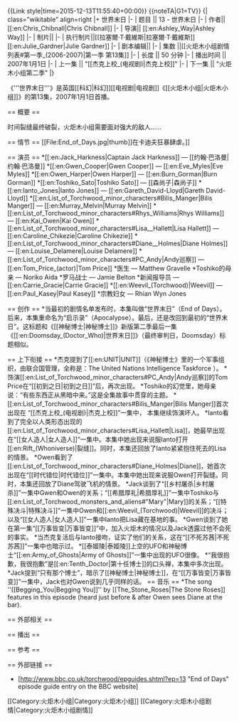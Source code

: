 {{Link style|time=2015-12-13T11:55:40+00:00}}
{{noteTA|G1=TV}}<!--暂不翻译人名，直接用英文。随风轻荡注-->
{| class="wikitable" align=right
|+ 世界末日
|-
| 题目 || 13 - 世界末日
|-
| 作者||[[:en:Chris_Chibnall|Chris Chibnall]]
|-
| 导演|| [[:en:Ashley_Way|Ashley Way]]
|-
| 制片|| 
|-
| 执行制片||[[拉塞爾·T·戴維斯|拉塞爾·T·戴維斯]]<br/>[[:en:Julie_Gardner|Julie Gardner]]
|-
| 剧本编辑|| 
|-
| 集数 ||[[火炬木小组剧情列表#第一季_(2006-2007)|第一季 第13集]]
|-
| 长度 || 50 分钟
|-
| 播出时间 || 2007年1月1日
|-
| 上一集 || "[[杰克上校_(电视剧)|杰克上校]]"
|-
| 下一集 || "火炬木小组第二季"
|}

《'''世界末日'''》是英国[[科幻|科幻]][[电视剧|电视剧]]《[[火炬木小组|火炬木小组]]》的第13集，2007年1月1日首播。

== 概要 ==

时间裂缝最终破裂，火炬木小组需要面对强大的敌人……

== 情节 ==
[[File:End_of_Days.jpg|thumb]]在卡迪夫狂暴肆虐。]]

== 演员 ==
*[[:en:Jack_Harkness|Captain Jack Harkness]] — [[约翰·巴洛曼|约翰·巴洛曼]]
*[[:en:Gwen_Cooper|Gwen Cooper]] — [[:en:Eve_Myles|Eve Myles]]
*[[:en:Owen_Harper|Owen Harper]] — [[:en:Burn_Gorman|Burn Gorman]]
*[[:en:Toshiko_Sato|Toshiko Sato]] — [[森尚子|森尚子]]
*[[:en:Ianto_Jones|Ianto Jones]] — [[:en:Gareth_David-Lloyd|Gareth David-Lloyd]]
*[[:en:List_of_Torchwood_minor_characters#Bilis_Manger|Bilis Manger]] — [[:en:Murray_Melvin|Murray Melvin]]
*[[:en:List_of_Torchwood_minor_characters#Rhys_Williams|Rhys Williams]] — [[:en:Kai_Owen|Kai Owen]]
*[[:en:List_of_Torchwood_minor_characters#Lisa__Hallett|Lisa Hallett]] — [[:en:Caroline_Chikezie|Caroline Chikezie]]
*[[:en:List_of_Torchwood_minor_characters#Diane__Holmes|Diane Holmes]] — [[:en:Louise_Delamere|Louise Delamere]]
*[[:en:List_of_Torchwood_minor_characters#PC_Andy|Andy巡察]] — [[:en:Tom_Price_(actor)|Tom Price]]
*医生 — Matthew Gravelle
*Toshiko的母亲 — Noriko Aida
*罗马战士 — Jamie Belton
*新闻报导员 — [[:en:Carrie_Gracie|Carrie Gracie]]
*[[:en:Weevil_(Torchwood)|Weevil]] — [[:en:Paul_Kasey|Paul Kasey]]
*宗教妇女 — Rhian Wyn Jones

== 创作 ==
*当最初的剧情名单发布时，本集叫做“世界末日”（End of Days）。后来，本集重命名为“启示录”（Apocalypse）。最后，还是改回到最初的“世界末日”。这标题和《[[神秘博士|神秘博士]]》新版第二季最后一集《[[:en:Doomsday_(Doctor_Who)|世界末日]]》（最终审判日，Doomsday）标题相似。

== 上下衔接 ==
*杰克提到了[[:en:UNIT|UNIT]]（《神秘博士》里的一个军事组织，由联合国管理，全称是：The United Nations Intelligence Taskforce ）。
*饰演[[:en:List_of_Torchwood_minor_characters#PC_Andy|Andy巡察]]的Tom Price在“[[初到之日|初到之日]]”后，再次出现。
*Toshiko的幻觉里，她母亲说：“有些东西正从黑暗中来。”这是全集故事中贯穿的主题。
*[[:en:List_of_Torchwood_minor_characters#Bilis_Manger|Bilis Manger]]首次出现在 “[[杰克上校_(电视剧)|杰克上校]]”一集中， 本集继续饰演坏人。
*Ianto看到了完全以人类形态出现的[[:en:List_of_Torchwood_minor_characters#Lisa_Hallett|Lisa]]，她最早出现在“[[女人造人|女人造人]]”一集中。本集中她出现来说服Ianto打开[[:en:Rift_(Whoniverse)|裂缝]]。同时，本集还回放了Ianto紧紧抱住死去的Lisa的情景。
*Owen看到了[[:en:List_of_Torchwood_minor_characters#Diane_Holmes|Diane]]，她首次出现在“[[时代错位|时代错位]]”一集中。本集中她出现来说服Owen打开裂缝。同时，本集还回放了Diane驾驶飞机的情景。
*Jack谈到了“[[乡村屠杀|乡村屠杀]]”一集中Gwen和Owen的关系；“[[希腊厚礼|希腊厚礼]]”一集中Toshiko与[[:en:List_of_Torchwood_monsters_and_aliens#"Mary"|Mary]]的关系；“[[特殊决斗|特殊决斗]]”一集中Owen和[[:en:Weevil_(Torchwood)|Weevil]]的决斗；以及“[[女人造人|女人造人]]”一集中Ianto把Lisa藏在基地的事。
*Gwen谈到了她在第一集“[[万事皆变|万事皆变]]”中，加入火炬木的情况以及Jack透露过他不会死的事实。 
*当杰克复活后与Ianto接吻，证实了他们的关系，这在“[[不死苏茜|不死苏茜]]”一集中也暗示过。
*[[泰姬陵|泰姬陵]]上空的UFO和神秘博士“[[:en:Army_of_Ghosts|Army of Ghosts]]”一集中出现的UFO很像。
*“我很抱歉，我很抱歉”是[[:en:Tenth_Doctor|第十任博士]]的口头禅，本集中多次出现。
*Jack提到“只有那个博士”，暗示了[[神秘博士|神秘博士]]，在“[[万事皆变|万事皆变]]”一集中，Jack也对Gwen说到几乎同样的话。 
== 音乐 ==
*The song ''[[Begging_You|Begging You]]'' by [[The_Stone_Roses|The Stone Roses]] features in this episode (heard just before & after Owen sees Diane at the bar).  

== 外部相关 ==

== 播出 ==

== 参考 ==
<div class="references-small"><references/></div>

== 外部链接 ==
* [http://www.bbc.co.uk/torchwood/epguides.shtml?ep=13 "End of Days" episode guide entry on the BBC website]

[[Category:火炬木小组|Category:火炬木小组]]
[[Category:火炬木小组剧情|Category:火炬木小组剧情]]